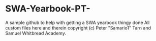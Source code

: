 # SWA-Yearbook-PT-
A sample github to help with getting a SWA yearbook thingy done
All custom files here and therein copyright (c) Peter "Samario1" Tarn and Samuel Whitbread Academy.
